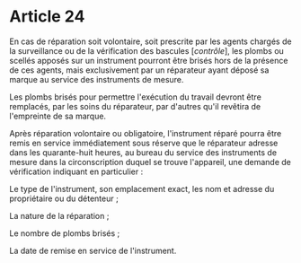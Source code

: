 # Article 24

En cas de réparation soit volontaire, soit prescrite par les agents chargés de la surveillance ou de la vérification des bascules [*contrôle*], les plombs ou scellés apposés sur un instrument pourront être brisés hors de la présence de ces agents, mais exclusivement par un réparateur ayant déposé sa marque au service des instruments de mesure.

Les plombs brisés pour permettre l'exécution du travail devront être remplacés, par les soins du réparateur, par d'autres qu'il revêtira de l'empreinte de sa marque.

Après réparation volontaire ou obligatoire, l'instrument réparé pourra être remis en service immédiatement sous réserve que le réparateur adresse dans les quarante-huit heures, au bureau du service des instruments de mesure dans la circonscription duquel se trouve l'appareil, une demande de vérification indiquant en particulier :

Le type de l'instrument, son emplacement exact, les nom et adresse du propriétaire ou du détenteur ;

La nature de la réparation ;

Le nombre de plombs brisés ;

La date de remise en service de l'instrument.
